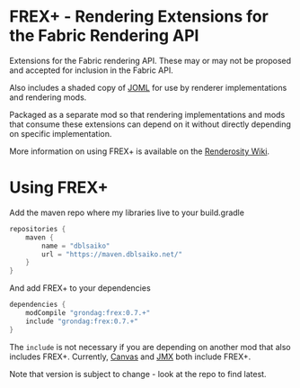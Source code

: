 # FREX+ - Rendering Extensions for the Fabric Rendering API

Extensions for the Fabric rendering API.  These may or may not be proposed and accepted for inclusion in the Fabric API.  

Also includes a shaded copy of [JOML](https://github.com/JOML-CI/JOML) for use by renderer implementations and rendering mods.

Packaged as a separate mod so that rendering implementations and mods that consume these extensions can
depend on it without directly depending on specific implementation.

More information on using FREX+ is available on the [Renderosity Wiki](https://github.com/grondag/renderosity/wiki).

# Using FREX+

Add the maven repo where my libraries live to your build.gradle

```gradle
repositories {
    maven {
    	name = "dblsaiko"
    	url = "https://maven.dblsaiko.net/"
    }
}
```

And add FREX+ to your dependencies

```gradle
dependencies {
	modCompile "grondag:frex:0.7.+"
	include "grondag:frex:0.7.+"
}
```

The ```include``` is not necessary if you are depending on another mod that also includes FREX+.  Currently, [Canvas](https://github.com/grondag/canvas) and [JMX](https://github.com/grondag/json-model-extensions) both include FREX+.

Note that version is subject to change - look at the repo to find latest.
